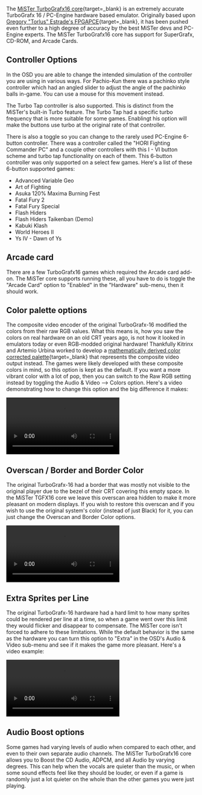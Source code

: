 The [MiSTer TurboGrafx16 core](https://github.com/MiSTer-devel/TurboGrafx16_MiSTer){target=_blank} is an extremely accurate TurboGrafx 16 / PC-Engine hardware based emulator. Originally based upon [Gregory "Torlus" Estrade's FPGAPCE](https://github.com/Torlus/FPGAPCE){target=_blank}, it has been pushed even further to a high degree of accuracy by the best MiSTer devs and PC-Engine experts. The MiSTer TurboGrafx16 core has support for SuperGrafx, CD-ROM, and Arcade Cards.

## Controller Options

In the OSD you are able to change the intended simulation of the controller you are using in various ways. For Pachio-Kun there was a pachinko style controller which had an angled slider to adjust the angle of the pachinko balls in-game. You can use a mouse for this movement instead.

The Turbo Tap controller is also supported. This is distinct from the MiSTer's built-in Turbo feature. The Turbo Tap had a specific turbo frequency that is more suitable for some games. Enablingt his option will make the buttons use turbo at the original rate of that controller.

There is also a toggle so you can change to the rarely used PC-Engine 6-button controller. There was a controller called the "HORI Fighting Commander PC" and a couple other controllers with this I - VI button scheme and turbo tap functionality on each of them. This 6-button controller was only supported on a select few games. Here's a list of these 6-button supported games:

* Advanced Variable Geo
* Art of Fighting
* Asuka 120% Maxima Burning Fest
* Fatal Fury 2
* Fatal Fury Special
* Flash Hiders
* Flash Hiders Taikenban (Demo)
* Kabuki Klash
* World Heroes II
* Ys IV - Dawn of Ys

## Arcade card

There are a few TurboGrafx16 games which required the Arcade card add-on. The MiSTer core supports running these, all you have to do is toggle the "Arcade Card" option to "Enabled" in the "Hardware" sub-menu, then it should work.

## Color palette options

The composite video encoder of the original TurboGrafx-16 modified the colors from their raw RGB values. What this means is, how you saw the colors on real hardware on an old CRT years ago, is not how it looked in emulators today or even RGB-modded original hardware! Thankfully Kitrinx and Artemio Urbina worked to develop a [mathematically derived color corrected palette](https://www.retrorgb.com/pc-engine-palette-improvements-the-amazing-people-behind-the-technology.html){target=_blank} that represents the composite video output instead. The games were likely developed with these composite colors in mind, so this option is kept as the default. If you want a more vibrant color with a lot of pop, then you can switch to the Raw RGB setting instead by toggling the Audio & Video --> Colors option. Here's a video demonstrating how to change this option and the big difference it makes:

![type:video](videos/tgfx16-palette.mp4)

## Overscan / Border and Border Color

The original TurboGrafx-16 had a border that was mostly not visible to the original player due to the bezel of their CRT covering this empty space. In the MiSTer TGFX16 core we leave this overscan area hidden to make it more pleasant on modern displays. If you wish to restore this overscan and if you wish to use the original system's color (instead of just Black) for it, you can just change the Overscan and Border Color options.

![type:video](videos/tgfx16-border.mp4)

## Extra Sprites per Line

The original TurboGrafx-16 hardware had a hard limit to how many sprites could be rendered per line at a time, so when a game went over this limit they would flicker and disappear to compensate. The MiSTer core isn't forced to adhere to these limitations. While the default behavior is the same as the hardware you can turn this option to "Extra" in the OSD's Audio & Video sub-menu and see if it makes the game more pleasant. Here's a video example:

![type:video](videos/tgfx16-flicker.mp4)

## Audio Boost options

Some games had varying levels of audio when compared to each other, and even to their own separate audio channels. The MiSTer TurboGrafx16 core allows you to Boost the CD Audio, ADPCM, and all Audio by varying degrees. This can help when the vocals are quieter than the music, or when some sound effects feel like they should be louder, or even if a game is randomly just a lot quieter on the whole than the other games you were just playing.

